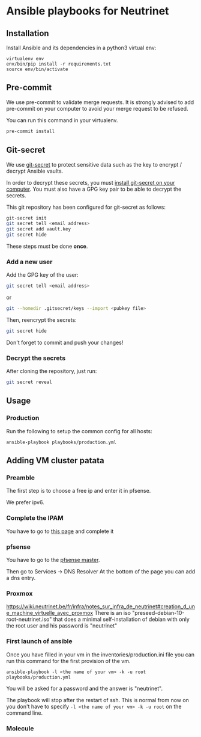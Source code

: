 # Ansible playbooks for Neutrinet

## Installation

Install Ansible and its dependencies in a python3 virtual env:
```shell
virtualenv env
env/bin/pip install -r requirements.txt
source env/bin/activate
```

## Pre-commit
We use pre-commit to validate merge requests.
It is strongly advised to add pre-commit on your computer to avoid your merge request to be refused.

You can run this command in your virtualenv.
```bash
pre-commit install
```

## Git-secret

We use [git-secret](https://git-secret.io) to protect sensitive data such as the key to encrypt / decrypt Ansible vaults.

In order to decrypt these secrets, you must [install git-secret on your computer](https://git-secret.io/installation). You must also have a GPG key pair to be able to decrypt the secrets.

This git repository has been configured for git-secret as follows:
```bash
git-secret init
git secret tell <email address>
git secret add vault.key
git secret hide
```
These steps must be done **once**.

### Add a new user

Add the GPG key of the user:
```bash
git secret tell <email address>
```
or
```bash
git --homedir .gitsecret/keys --import <pubkey file>
```

Then, reencrypt the secrets:
```bash
git secret hide
```

Don't forget to commit and push your changes!

### Decrypt the secrets

After cloning the repository, just run:
```bash
git secret reveal
```

## Usage

### Production

Run the following to setup the common config for all hosts:
```shell
ansible-playbook playbooks/production.yml
```

## Adding VM cluster patata

### Preamble
The first step is to choose a free ip and enter it in pfsense.

We prefer ipv6.

### Complete the IPAM
You have to go to [this page](https://wiki.neutrinet.be/fr/infra/network/ipam#neutrinet_patata) and complete it

### pfsense
You have to go to the [pfsense master](https://[2001:913:1000:10::61]/).

Then go to Services -> DNS Resolver
At the bottom of the page you can add a dns entry.

### Proxmox
https://wiki.neutrinet.be/fr/infra/notes_sur_infra_de_neutrinet#creation_d_une_machine_virtuelle_avec_proxmox
There is an iso "preseed-debian-10-root-neutrinet.iso" that does a minimal self-installation of debian with only the root user and his password is "neutrinet"

### First launch of ansible
Once you have filled in your vm in the inventories/production.ini file you can run this command for the first provision of the vm.
```
ansible-playbook -l <the name of your vm> -k -u root playbooks/production.yml
```
You will be asked for a password and the answer is "neutrinet".

The playbook will stop after the restart of ssh. This is normal from now on you don't have to specify `-l <the name of your vm> -k -u root` on the command line.

### Molecule
